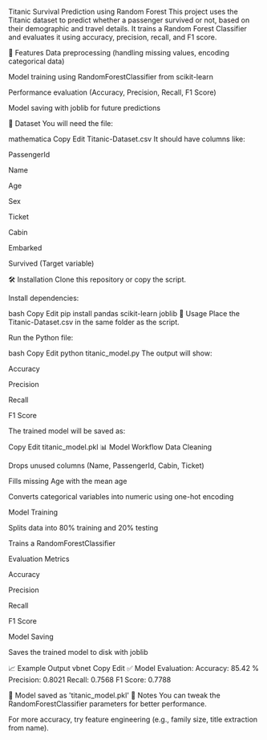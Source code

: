 Titanic Survival Prediction using Random Forest
This project uses the Titanic dataset to predict whether a passenger survived or not, based on their demographic and travel details.
It trains a Random Forest Classifier and evaluates it using accuracy, precision, recall, and F1 score.

📌 Features
Data preprocessing (handling missing values, encoding categorical data)

Model training using RandomForestClassifier from scikit-learn

Performance evaluation (Accuracy, Precision, Recall, F1 Score)

Model saving with joblib for future predictions

📂 Dataset
You will need the file:

mathematica
Copy
Edit
Titanic-Dataset.csv
It should have columns like:

PassengerId

Name

Age

Sex

Ticket

Cabin

Embarked

Survived (Target variable)

🛠 Installation
Clone this repository or copy the script.

Install dependencies:

bash
Copy
Edit
pip install pandas scikit-learn joblib
🚀 Usage
Place the Titanic-Dataset.csv in the same folder as the script.

Run the Python file:

bash
Copy
Edit
python titanic_model.py
The output will show:

Accuracy

Precision

Recall

F1 Score

The trained model will be saved as:

Copy
Edit
titanic_model.pkl
📊 Model Workflow
Data Cleaning

Drops unused columns (Name, PassengerId, Cabin, Ticket)

Fills missing Age with the mean age

Converts categorical variables into numeric using one-hot encoding

Model Training

Splits data into 80% training and 20% testing

Trains a RandomForestClassifier

Evaluation Metrics

Accuracy

Precision

Recall

F1 Score

Model Saving

Saves the trained model to disk with joblib

📈 Example Output
vbnet
Copy
Edit
✅ Model Evaluation:
Accuracy: 85.42 %
Precision: 0.8021
Recall: 0.7568
F1 Score: 0.7788

💾 Model saved as 'titanic_model.pkl'
📌 Notes
You can tweak the RandomForestClassifier parameters for better performance.

For more accuracy, try feature engineering (e.g., family size, title extraction from name).

